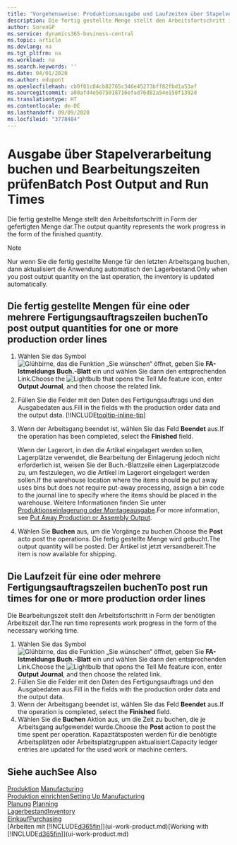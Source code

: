 ```yaml
---
title: 'Vorgehensweise: Produktionsausgabe und Laufzeiten über Stapelverarbeitung buchen| Microsoft Docs'
description: Die fertig gestellte Menge stellt den Arbeitsfortschritt in Form der gefertigten Menge dar.
author: SorenGP
ms.service: dynamics365-business-central
ms.topic: article
ms.devlang: na
ms.tgt_pltfrm: na
ms.workload: na
ms.search.keywords: ''
ms.date: 04/01/2020
ms.author: edupont
ms.openlocfilehash: cb0f01c84cb82765c346e45273bff82fbd1a53af
ms.sourcegitcommit: a80afd4e5075018716efad76d82a54e158f1392d
ms.translationtype: HT
ms.contentlocale: de-DE
ms.lasthandoff: 09/09/2020
ms.locfileid: "3778484"
---
```

# <a name="batch-post-output-and-run-times"></a><span data-ttu-id="f96ad-103">Ausgabe über Stapelverarbeitung buchen und Bearbeitungszeiten prüfen</span><span class="sxs-lookup"><span data-stu-id="f96ad-103">Batch Post Output and Run Times</span></span>
<span data-ttu-id="f96ad-104">Die fertig gestellte Menge stellt den Arbeitsfortschritt in Form der gefertigten Menge dar.</span><span class="sxs-lookup"><span data-stu-id="f96ad-104">The output quantity represents the work progress in the form of the finished quantity.</span></span>  

> [!NOTE]
> <span data-ttu-id="f96ad-105">Nur wenn Sie die fertig gestellte Menge für den letzten Arbeitsgang buchen, dann aktualisiert die Anwendung automatisch den Lagerbestand.</span><span class="sxs-lookup"><span data-stu-id="f96ad-105">Only when you post output quantity on the last operation, the inventory is updated automatically.</span></span>  

## <a name="to-post-output-quantities-for-one-or-more-production-order-lines"></a><span data-ttu-id="f96ad-106">Die fertig gestellte Mengen für eine oder mehrere Fertigungsauftragszeilen buchen</span><span class="sxs-lookup"><span data-stu-id="f96ad-106">To post output quantities for one or more production order lines</span></span>
1. <span data-ttu-id="f96ad-107">Wählen Sie das Symbol ![Glühbirne, das die Funktion „Sie wünschen“ öffnet](media/ui-search/search_small.png "Was möchten Sie tun?"), geben Sie **FA-Istmeldungs Buch.-Blatt** ein und wählen Sie dann den entsprechenden Link.</span><span class="sxs-lookup"><span data-stu-id="f96ad-107">Choose the ![Lightbulb that opens the Tell Me feature](media/ui-search/search_small.png "Tell me what you want to do") icon, enter **Output Journal**, and then choose the related link.</span></span>  
2. <span data-ttu-id="f96ad-108">Füllen Sie die Felder mit den Daten des Fertigungsauftrags und den Ausgabedaten aus.</span><span class="sxs-lookup"><span data-stu-id="f96ad-108">Fill in the fields with the production order data and the output data.</span></span> [!INCLUDE[tooltip-inline-tip](includes/tooltip-inline-tip_md.md)]
3. <span data-ttu-id="f96ad-109">Wenn der Arbeitsgang beendet ist, wählen Sie das Feld **Beendet** aus.</span><span class="sxs-lookup"><span data-stu-id="f96ad-109">If the operation has been completed, select the **Finished** field.</span></span>  

    <span data-ttu-id="f96ad-110">Wenn der Lagerort, in den die Artikel eingelagert werden sollen, Lagerplätze verwendet, die Bearbeitung der Einlagerung jedoch nicht erforderlich ist, weisen Sie der Buch.-Blattzeile einen Lagerplatzcode zu, um festzulegen, wo die Artikel im Lagerort eingelagert werden sollen.</span><span class="sxs-lookup"><span data-stu-id="f96ad-110">If the warehouse location where the items should be put away uses bins but does not require put-away processing,  assign a bin code to the journal line to specify where the items should be placed in the warehouse.</span></span> <span data-ttu-id="f96ad-111">Weitere Informationen finden Sie unter [Produktionseinlagerung oder Montageausgabe](warehouse-how-to-put-away-production-output.md).</span><span class="sxs-lookup"><span data-stu-id="f96ad-111">For more information, see [Put Away Production or Assembly Output](warehouse-how-to-put-away-production-output.md).</span></span>  

4. <span data-ttu-id="f96ad-112">Wählen Sie **Buchen** aus, um die Vorgänge zu buchen.</span><span class="sxs-lookup"><span data-stu-id="f96ad-112">Choose the **Post** acto post the operations.</span></span> <span data-ttu-id="f96ad-113">Die fertig gestellte Menge wird gebucht.</span><span class="sxs-lookup"><span data-stu-id="f96ad-113">The output quantity will be posted.</span></span> <span data-ttu-id="f96ad-114">Der Artikel ist jetzt versandbereit.</span><span class="sxs-lookup"><span data-stu-id="f96ad-114">The item is now available for shipping.</span></span>  

## <a name="to-post-run-times-for-one-or-more-production-order-lines"></a><span data-ttu-id="f96ad-115">Die Laufzeit für eine oder mehrere Fertigungsauftragszeilen buchen</span><span class="sxs-lookup"><span data-stu-id="f96ad-115">To post run times for one or more production order lines</span></span>
<span data-ttu-id="f96ad-116">Die Bearbeitungszeit stellt den Arbeitsfortschritt in Form der benötigten Arbeitszeit dar.</span><span class="sxs-lookup"><span data-stu-id="f96ad-116">The run time represents work progress in the form of the necessary working time.</span></span>    

1.  <span data-ttu-id="f96ad-117">Wählen Sie das Symbol ![Glühbirne, das die Funktion „Sie wünschen“ öffnet](media/ui-search/search_small.png "Was möchten Sie tun?"), geben Sie **FA-Istmeldungs Buch.-Blatt** ein und wählen Sie dann den entsprechenden Link.</span><span class="sxs-lookup"><span data-stu-id="f96ad-117">Choose the ![Lightbulb that opens the Tell Me feature](media/ui-search/search_small.png "Tell me what you want to do") icon, enter **Output Journal**, and then choose the related link.</span></span>  
2. <span data-ttu-id="f96ad-118">Füllen Sie die Felder mit den Daten des Fertigungsauftrags und den Ausgabedaten aus.</span><span class="sxs-lookup"><span data-stu-id="f96ad-118">Fill in the fields with the production order data and the output data.</span></span>  
3.  <span data-ttu-id="f96ad-119">Wenn der Arbeitsgang beendet ist, wählen Sie das Feld **Beendet** aus.</span><span class="sxs-lookup"><span data-stu-id="f96ad-119">If the operation is completed, select the **Finished** field.</span></span>  
4. <span data-ttu-id="f96ad-120">Wählen Sie die **Buchen** Aktion aus, um die Zeit zu buchen, die je Arbeitsgang aufgewendet wurde.</span><span class="sxs-lookup"><span data-stu-id="f96ad-120">Choose the **Post** action to post the time spent per operation.</span></span> <span data-ttu-id="f96ad-121">Kapazitätsposten werden für die benötigte Arbeitsplätzen oder Arbeitsplatzgruppen aktualisiert.</span><span class="sxs-lookup"><span data-stu-id="f96ad-121">Capacity ledger entries are updated for the used work or machine centers.</span></span>

## <a name="see-also"></a><span data-ttu-id="f96ad-122">Siehe auch</span><span class="sxs-lookup"><span data-stu-id="f96ad-122">See Also</span></span>  
<span data-ttu-id="f96ad-123">[Produktion](production-manage-manufacturing.md)  </span><span class="sxs-lookup"><span data-stu-id="f96ad-123">[Manufacturing](production-manage-manufacturing.md)  </span></span>  
[<span data-ttu-id="f96ad-124">Produktion einrichten</span><span class="sxs-lookup"><span data-stu-id="f96ad-124">Setting Up Manufacturing</span></span>](production-configure-production-processes.md)  
<span data-ttu-id="f96ad-125">[Planung](production-planning.md)    </span><span class="sxs-lookup"><span data-stu-id="f96ad-125">[Planning](production-planning.md)    </span></span>  
[<span data-ttu-id="f96ad-126">Lagerbestand</span><span class="sxs-lookup"><span data-stu-id="f96ad-126">Inventory</span></span>](inventory-manage-inventory.md)  
[<span data-ttu-id="f96ad-127">Einkauf</span><span class="sxs-lookup"><span data-stu-id="f96ad-127">Purchasing</span></span>](purchasing-manage-purchasing.md)  
<span data-ttu-id="f96ad-128">[Arbeiten mit [!INCLUDE[d365fin](includes/d365fin_md.md)]](ui-work-product.md)</span><span class="sxs-lookup"><span data-stu-id="f96ad-128">[Working with [!INCLUDE[d365fin](includes/d365fin_md.md)]](ui-work-product.md)</span></span>
